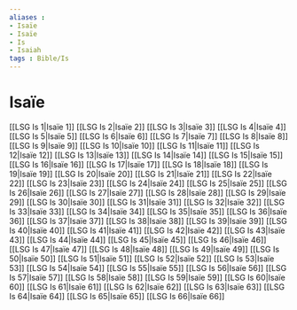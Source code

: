 ```yaml
---
aliases : 
- Isaïe
- Isaïe
- Is
- Isaiah
tags : Bible/Is
---
```


# Isaïe

[[LSG Is 1|Isaïe 1]]
[[LSG Is 2|Isaïe 2]]
[[LSG Is 3|Isaïe 3]]
[[LSG Is 4|Isaïe 4]]
[[LSG Is 5|Isaïe 5]]
[[LSG Is 6|Isaïe 6]]
[[LSG Is 7|Isaïe 7]]
[[LSG Is 8|Isaïe 8]]
[[LSG Is 9|Isaïe 9]]
[[LSG Is 10|Isaïe 10]]
[[LSG Is 11|Isaïe 11]]
[[LSG Is 12|Isaïe 12]]
[[LSG Is 13|Isaïe 13]]
[[LSG Is 14|Isaïe 14]]
[[LSG Is 15|Isaïe 15]]
[[LSG Is 16|Isaïe 16]]
[[LSG Is 17|Isaïe 17]]
[[LSG Is 18|Isaïe 18]]
[[LSG Is 19|Isaïe 19]]
[[LSG Is 20|Isaïe 20]]
[[LSG Is 21|Isaïe 21]]
[[LSG Is 22|Isaïe 22]]
[[LSG Is 23|Isaïe 23]]
[[LSG Is 24|Isaïe 24]]
[[LSG Is 25|Isaïe 25]]
[[LSG Is 26|Isaïe 26]]
[[LSG Is 27|Isaïe 27]]
[[LSG Is 28|Isaïe 28]]
[[LSG Is 29|Isaïe 29]]
[[LSG Is 30|Isaïe 30]]
[[LSG Is 31|Isaïe 31]]
[[LSG Is 32|Isaïe 32]]
[[LSG Is 33|Isaïe 33]]
[[LSG Is 34|Isaïe 34]]
[[LSG Is 35|Isaïe 35]]
[[LSG Is 36|Isaïe 36]]
[[LSG Is 37|Isaïe 37]]
[[LSG Is 38|Isaïe 38]]
[[LSG Is 39|Isaïe 39]]
[[LSG Is 40|Isaïe 40]]
[[LSG Is 41|Isaïe 41]]
[[LSG Is 42|Isaïe 42]]
[[LSG Is 43|Isaïe 43]]
[[LSG Is 44|Isaïe 44]]
[[LSG Is 45|Isaïe 45]]
[[LSG Is 46|Isaïe 46]]
[[LSG Is 47|Isaïe 47]]
[[LSG Is 48|Isaïe 48]]
[[LSG Is 49|Isaïe 49]]
[[LSG Is 50|Isaïe 50]]
[[LSG Is 51|Isaïe 51]]
[[LSG Is 52|Isaïe 52]]
[[LSG Is 53|Isaïe 53]]
[[LSG Is 54|Isaïe 54]]
[[LSG Is 55|Isaïe 55]]
[[LSG Is 56|Isaïe 56]]
[[LSG Is 57|Isaïe 57]]
[[LSG Is 58|Isaïe 58]]
[[LSG Is 59|Isaïe 59]]
[[LSG Is 60|Isaïe 60]]
[[LSG Is 61|Isaïe 61]]
[[LSG Is 62|Isaïe 62]]
[[LSG Is 63|Isaïe 63]]
[[LSG Is 64|Isaïe 64]]
[[LSG Is 65|Isaïe 65]]
[[LSG Is 66|Isaïe 66]]
